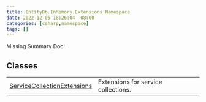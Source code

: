 ```yaml
---
title: EntityDb.InMemory.Extensions Namespace
date: 2022-12-05 18:26:04 -08:00
categories: [csharp,namespace]
tags: []
---
```


Missing Summary Doc!
## Classes
<table><tr><td><a href='/posts/csharp.class.entitydb.inmemory.extensions.servicecollectionextensions/'>ServiceCollectionExtensions</a></td><td>
Extensions for service collections.
</td></tr></table>
